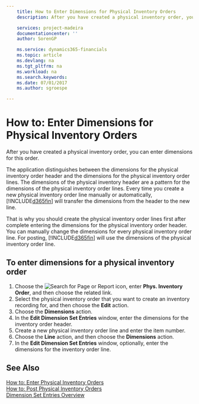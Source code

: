 ```yaml
---
    title: How to Enter Dimensions for Physical Inventory Orders
    description: After you have created a physical inventory order, you can enter dimensions for this order.

    services: project-madeira 
    documentationcenter: ''
    author: SorenGP

    ms.service: dynamics365-financials
    ms.topic: article
    ms.devlang: na
    ms.tgt_pltfrm: na
    ms.workload: na
    ms.search.keywords:
    ms.date: 07/01/2017
    ms.author: sgroespe

---
```

# How to: Enter Dimensions for Physical Inventory Orders
After you have created a physical inventory order, you can enter dimensions for this order.  

The application distinguishes between the dimensions for the physical inventory order header and the dimensions for the physical inventory order lines. The dimensions of the physical inventory header are a pattern for the dimensions of the physical inventory order lines. Every time you create a new physical inventory order line manually or automatically, [!INCLUDE[d365fin](../../includes/d365fin_md.md)] will transfer the dimensions from the header to the new line.  

That is why you should create the physical inventory order lines first after complete entering the dimensions for the physical inventory order header. You can manually change the dimensions for every physical inventory order line. For posting, [!INCLUDE[d365fin](../../includes/d365fin_md.md)] will use the dimensions of the physical inventory order line.  

## To enter dimensions for a physical inventory order  

1.  Choose the ![Search for Page or Report](../../media/ui-search/search_small.png "Search for Page or Report icon") icon, enter **Phys. Inventory Order**, and then choose the related link.  
2.  Select the physical inventory order that you want to create an inventory recording for, and then choose the **Edit** action.  
3.  Choose the **Dimensions** action.  
4.  In the **Edit Dimension Set Entries** window, enter the dimensions for the inventory order header.  
5.  Create a new physical inventory order line and enter the item number.  
6.  Choose the **Line** action, and then choose the **Dimensions** action.  
7.  In the **Edit Dimension Set Entries** window, optionally, enter the dimensions for the inventory order line.  

## See Also  
 [How to: Enter Physical Inventory Orders](how-to-enter-physical-inventory-orders.md)   
 [How to: Post Physical Inventory Orders](how-to-post-physical-inventory-orders.md)   
 [Dimension Set Entries Overview](../../design-details-dimension-set-entries-overview.md)
